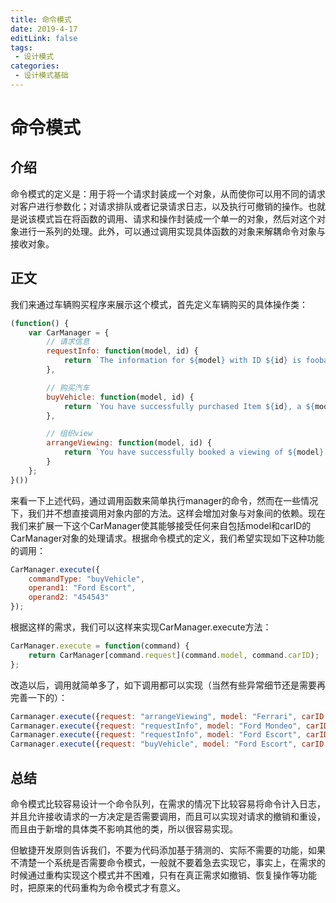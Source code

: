 ```yaml
---
title: 命令模式
date: 2019-4-17
editLink: false
tags:
 - 设计模式
categories:
 - 设计模式基础
---
```


# 命令模式

## 介绍

命令模式的定义是：用于将一个请求封装成一个对象，从而使你可以用不同的请求对客户进行参数化；对请求排队或者记录请求日志，以及执行可撤销的操作。也就是说该模式旨在将函数的调用、请求和操作封装成一个单一的对象，然后对这个对象进行一系列的处理。此外，可以通过调用实现具体函数的对象来解耦命令对象与接收对象。

## 正文

我们来通过车辆购买程序来展示这个模式，首先定义车辆购买的具体操作类：

```javascript
(function() {
    var CarManager = {
        // 请求信息
        requestInfo: function(model, id) {
            return `The information for ${model} with ID ${id} is foobar`;
        },

        // 购买汽车
        buyVehicle: function(model, id) {
            return `You have successfully purchased Item ${id}, a ${model}`;
        },

        // 组织view
        arrangeViewing: function(model, id) {
            return `You have successfully booked a viewing of ${model} (${id})`;
        }
    };
}())
```

来看一下上述代码，通过调用函数来简单执行manager的命令，然而在一些情况下，我们并不想直接调用对象内部的方法。这样会增加对象与对象间的依赖。现在我们来扩展一下这个CarManager使其能够接受任何来自包括model和carID的CarManager对象的处理请求。根据命令模式的定义，我们希望实现如下这种功能的调用：

```javascript
CarManager.execute({
    commandType: "buyVehicle",
    operand1: "Ford Escort",
    operand2: "454543"
});
```

根据这样的需求，我们可以这样来实现CarManager.execute方法：

```javascript
CarManager.execute = function(command) {
    return CarManager[command.request](command.model, command.carID);
};
```

改造以后，调用就简单多了，如下调用都可以实现（当然有些异常细节还是需要再完善一下的）：

```javascript
Carmanager.execute({request: "arrangeViewing", model: "Ferrari", carID: "145523"});
Carmanager.execute({request: "requestInfo", model: "Ford Mondeo", carID: "543434"});
Carmanager.execute({request: "requestInfo", model: "Ford Escort", carID: "543434"});
Carmanager.execute({request: "buyVehicle", model: "Ford Escort", carID: "543434"});
```

## 总结

命令模式比较容易设计一个命令队列，在需求的情况下比较容易将命令计入日志，并且允许接收请求的一方决定是否需要调用，而且可以实现对请求的撤销和重设，而且由于新增的具体类不影响其他的类，所以很容易实现。

但敏捷开发原则告诉我们，不要为代码添加基于猜测的、实际不需要的功能，如果不清楚一个系统是否需要命令模式，一般就不要着急去实现它，事实上，在需求的时候通过重构实现这个模式并不困难，只有在真正需求如撤销、恢复操作等功能时，把原来的代码重构为命令模式才有意义。
